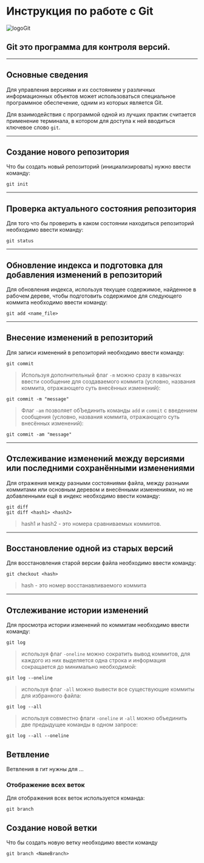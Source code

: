 # Инструкция по работе с Git

![logoGit](https://upload.wikimedia.org/wikipedia/commons/thumb/e/e0/Git-logo.svg/300px-Git-logo.svg.png)

## Git это программа для контроля версий.

---

## Основные сведения

Для управления версиями и их состоянием у различных информационных объектов может использоваться специальное программное обеспечение, одним из которых является Git.

Для взаимодействия с программой одной из лучших практик считается применение терминала, в котором для доступа к ней вводиться ключевое слово `git`.

---

## Создание нового репозитория

Что бы создать новый репозиторий (инициализировать) нужно ввести команду:

    git init

---

## Проверка актуального состояния репозитория

Для того что бы проверить в каком состоянии находиться репозиторий необходимо ввести команду:

    git status

---

## Обновление индекса и подготовка для добавления изменений в репозиторий

Для обновления индекса, используя текущее содержимое, найденное в рабочем дереве, чтобы подготовить содержимое для следующего коммита необходимо ввести команду:

    git add <name_file>

---

## Внесение изменений в репозиторий

Для записи изменений в репозиторий необходимо ввести команду:

    git commit

> Используя дополнительный флаг `-m` можно сразу в кавычках ввести сообщение для создаваемого коммита (условно, названия коммита, отражающего суть внесённых изменений):

    git commit -m "message"

> Флаг `-am` позволяет обЪединить команды `add` и `commit` с введением сообщения (условно, названия коммита, отражающего суть внесённых изменений):

    git commit -am "message"

---

## Отслеживание изменений между версиями или последними сохранёнными изменениями

Для отражения между разными состояниями файла, между разными коммитами или основным деревом и внесёнными изменениями, но не добавленными ещё в индекс необходимо ввести команду:

    git diff
    git diff <hash1> <hash2>

> hash1 и hash2 -  это номера сравниваемых коммитов.

---

## Восстановление одной из старых версий

Для восстановления старой версии файла необходимо ввести команду:

    git checkout <hash>

> hash - это номер восстанавливаемого коммита

---

## Отслеживание истории изменений

Для просмотра истории изменений по коммитам необходимо ввести команду:

    git log

> используя флаг `-oneline` можно сократить вывод коммитов, для каждого из них выделяется одна строка и информация сокращается до минимально необходимой:

    git log --oneline

> используя флаг `-all` можно вывести все существующие коммиты для избранного файла:

    git log --all

> используя совместно флаги `-oneline` и `-all` можно объединить две предыдущее команды в одном запросе:

    git log --all --oneline

## Ветвление

Ветвления в гит нужны для ...

### Отображение всех веток

Для отображения всех веток используется команда:

    git branch

## Создание новой ветки

Что бы создать новую ветку необходимо ввести команду

    git branch <NameBranch>

###
